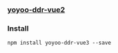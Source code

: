 ### [yoyoo-ddr-vue2 ](https://zuimeiaj.github.io/ddr/)

### Install 

`npm install yoyoo-ddr-vue3 --save`

